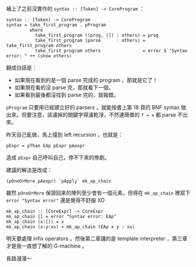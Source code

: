 補上了之前沒實作的 `syntax :: [Token] -> CoreProgram` ：

```
syntax :: [Token] -> CoreProgram
syntax = take_first_program . pProgram
         where
           take_first_program ((prog, []) : others) = prog
           take_first_program (parse      : others) = take_first_program others
           take_first_program others                = error $ "Syntax error: " ++ (show others)
```

翻成白話是：

  * 如果現在看到的是一個 parse 完成的 program ，那就是它了！
  * 如果現在看的沒 parse 完，那就看下一個，
  * 如果看到最後都沒找到 parse 完的，就報錯。

`pProgram` 只要用已經建立好的 parsers ，就能按書上第 18 頁的 BNF syntax 做出來。但要注意，該濾掉的關鍵字得濾乾淨，不然連簡單的 `f = x` 都 parse 不出來。

昨天自己亂做，馬上撞到 left recursion ，也就是：

```
pExpr = pThan EAp pExpr pAexpr
```

造成 `pExpr` 自己呼叫自己，停不下來的慘劇。

建議的解法是改成：

```
(pOneOrMore pAexpr) `pApply` mk_ap_chain
```

雖然 `pOneOrMore` 保證回來的陣列至少會有一個元素，但得在 `mk_ap_chain` 裡寫下 `error "Syntax error"` 還是覺得不舒服 XD

```
mk_ap_chain :: [CoreExpr] -> CoreExpr
mk_ap_chain [] = error "Syntax error: EAp"
mk_ap_chain (x:[]) = x
mk_ap_chain (x:y:xs) = mk_ap_chain (EAp x y : xs)
```

明天要處理 infix operators 。然後第二章講的是 template interpreter ，第三章才是我一直想了解的 G-machine 。

長路漫漫～
